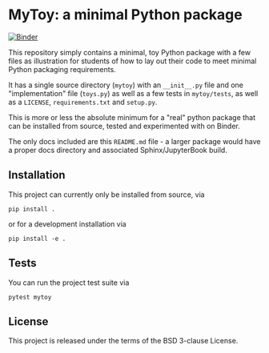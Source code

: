 # MyToy: a minimal Python package

[![Binder](https://mybinder.org/badge_logo.svg)](https://mybinder.org/v2/gh/fperez/mytoy/HEAD?urlpath=lab)

This repository simply contains a minimal, toy Python package with a few files as illustration for students of how to lay out their code to meet minimal Python packaging requirements.

It has a single source directory (`mytoy`) with an `__init__.py` file and one "implementation" file (`toys.py`) as well as a few tests in `mytoy/tests`, as well as a `LICENSE`, `requirements.txt` and `setup.py`.

This is more or less the absolute minimum for a "real" python package that can be installed from source, tested and experimented with on Binder.

The only docs included are this `README.md` file - a larger package would have a proper docs directory and associated Sphinx/JupyterBook build.


## Installation

This project can currently only be installed from source, via

```
pip install .
```

or for a development installation via


```
pip install -e .
```

## Tests

You can run the project test suite via

```
pytest mytoy
```

## License

This project is released under the terms of the BSD 3-clause License.
